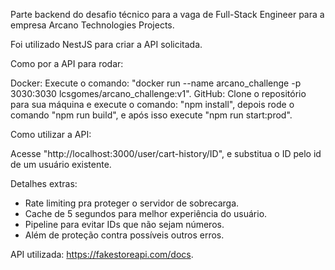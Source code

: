 Parte backend do desafio técnico para a vaga de Full-Stack Engineer para a empresa Arcano Technologies Projects.

Foi utilizado NestJS para criar a API solicitada.

Como por a API para rodar:

Docker: Execute o comando: "docker run --name arcano_challenge -p 3030:3030 lcsgomes/arcano_challenge:v1".
GitHub: Clone o repositório para sua máquina e execute o comando: "npm install", depois rode o comando "npm run build", e após isso execute "npm run start:prod".

Como utilizar a API:

Acesse "http://localhost:3000/user/cart-history/ID", e substitua o ID pelo id de um usuário existente.

Detalhes extras:

- Rate limiting pra proteger o servidor de sobrecarga.
- Cache de 5 segundos para melhor experiência do usuário.
- Pipeline para evitar IDs que não sejam números.
- Além de proteção contra possíveis outros erros.

API utilizada: https://fakestoreapi.com/docs.
